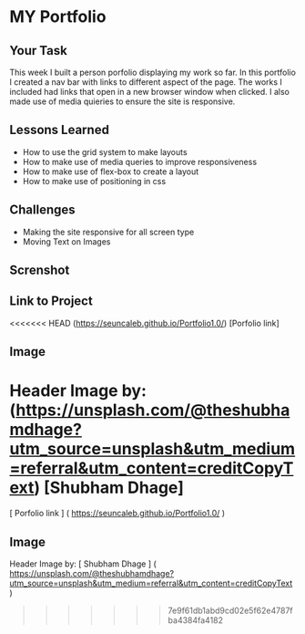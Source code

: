# MY Portfolio

## Your Task

This week I built a person porfolio displaying my work so far. In this portfolio I created a nav bar with links  to different aspect of the page. The works I included had links that open in a new browser window when clicked. I also made use of media quieries to ensure the site is responsive. 

## Lessons Learned 

* How to use the grid system to make layouts
* How to make use of media queries to improve responsiveness
* How to make use of flex-box to create a layout 
* How to make use of positioning in css

## Challenges 
 * Making the site responsive for all screen type 
 * Moving Text on Images 
 
## Screnshot 

## Link to Project
<<<<<<< HEAD
(https://seuncaleb.github.io/Portfolio1.0/) [Porfolio link]

## Image
Header Image by:
(https://unsplash.com/@theshubhamdhage?utm_source=unsplash&utm_medium=referral&utm_content=creditCopyText) [Shubham Dhage]
=======
 [ Porfolio link ] ( https://seuncaleb.github.io/Portfolio1.0/ )

## Image
Header Image by:
[ Shubham Dhage ] ( https://unsplash.com/@theshubhamdhage?utm_source=unsplash&utm_medium=referral&utm_content=creditCopyText ) 
>>>>>>> 7e9f61db1abd9cd02e5f62e4787fba4384fa4182



